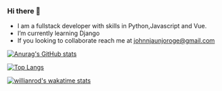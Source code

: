 ### Hi there 👋

<!--
**John-Njau/John-Njau** is a ✨ _special_ ✨ repository because its `README.md` (this file) appears on your GitHub profile.

Here are some ideas to get you started:

- 🔭 I’m currently working on ...
- 🌱 I’m currently learning ...
- 👯 I’m looking to collaborate on ...
- 🤔 I’m looking for help with ...
- 💬 Ask me about ...
- 📫 How to reach me: ...
- 😄 Pronouns: ...
- ⚡ Fun fact: ...
-->

-  I am a fullstack developer with skills in Python,Javascript and Vue.
-  I’m currently learning Django
- If you looking to collaborate reach me at <a>johnnjaunjoroge@gmail.com</a>


[![Anurag's GitHub stats](https://github-readme-stats.vercel.app/api?username=John-Njau&hide=issues&show_icons=true&theme=radical)](https://github.com/anuraghazra/github-readme-stats)

  [![Top Langs](https://github-readme-stats.vercel.app/api/top-langs/?username=John-Njau)](https://github.com/anuraghazra/github-readme-stats) 
  
  [![willianrod's wakatime stats](https://github-readme-stats.vercel.app/api/wakatime?username=Johnnypaps)](https://github.com/anuraghazra/github-readme-stats)
